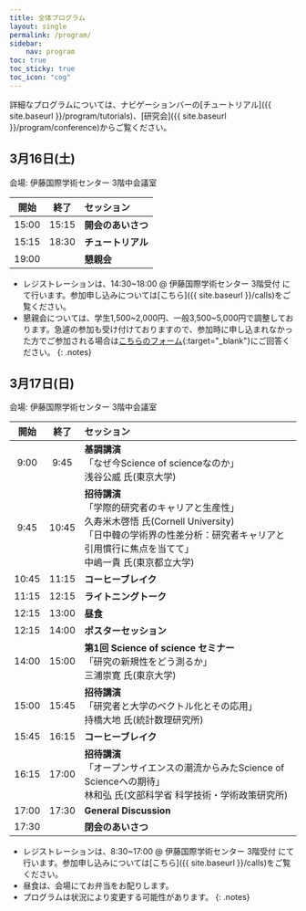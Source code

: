 ```yaml
---
title: 全体プログラム
layout: single
permalink: /program/
sidebar:
    nav: program
toc: true
toc_sticky: true
toc_icon: "cog"
---
```


<style>
.notes { font-size: .9em; }
</style>

<!-- Please refer to our [blog posts](/blog/) for more details. -->
詳細なプログラムについては、ナビゲーションバーの[チュートリアル]({{ site.baseurl }}/program/tutorials)、[研究会]({{ site.baseurl }}/program/conference)からご覧ください。


## 3月16日(土)

会場: 伊藤国際学術センター 3階中会議室

| 開始 |  終了  | セッション             |
|:-----:|:-----:|:--------------------|
| 15:00 | 15:15 | **開会のあいさつ** |
| 15:15 | 18:30 | **チュートリアル** |
| 19:00 |       | **懇親会** |

* レジストレーションは、14:30~18:00 @ 伊藤国際学術センター 3階受付 にて行います。参加申し込みについては[こちら]({{ site.baseurl }}/calls)をご覧ください。
* 懇親会については、学生1,500~2,000円、一般3,500~5,000円で調整しております。急遽の参加も受け付けておりますので、参加時に申し込まれなかった方でご参加される場合は[こちらのフォーム](https://forms.gle/oSgDvMWaSbhgZ4uH9){:target="_blank"}にご回答ください。
{: .notes}

## 3月17日(日)

会場: 伊藤国際学術センター 3階中会議室

| 開始 |  終了  | セッション             |
|:-----:|:-----:|:--------------------|
| 9:00  | 9:45 | **基調講演** <br> 「なぜ今Science of scienceなのか」<br> 浅谷公威 氏(東京大学)|
| 9:45  | 10:45 | **招待講演** <br> 「学際的研究者のキャリアと生産性」 <br> 久寿米木啓悟 氏(Cornell University) <br> 「日中韓の学術界の性差分析：研究者キャリアと引用慣行に焦点を当てて」 <br> 中嶋一貴 氏(東京都立大学)|
| 10:45  | 11:15 | **コーヒーブレイク** |
| 11:15  | 12:15 | **ライトニングトーク** |
| 12:15  | 13:00 | **昼食** |
| 12:15  | 14:00 | **ポスターセッション** |
| 14:00 | 15:00 | **第1回 Science of science セミナー** <br> 「研究の新規性をどう測るか」<br> 三浦崇寛 氏(東京大学)|
| 15:00 | 15:45 | **招待講演** <br> 「研究者と大学のベクトル化とその応用」 <br> 持橋大地 氏(統計数理研究所)|
| 15:45 | 16:15 | **コーヒーブレイク** |
| 16:15 | 17:00 | **招待講演** <br> 「オープンサイエンスの潮流からみたScience of Scienceへの期待」<br> 林和弘 氏(文部科学省 科学技術・学術政策研究所)|
| 17:00 | 17:30 | **General Discussion** |
| 17:30 |       | **閉会のあいさつ** |

* レジストレーションは、8:30~17:00 @ 伊藤国際学術センター 3階受付 にて行います。参加申し込みについては[こちら]({{ site.baseurl }}/calls)をご覧ください。
* 昼食は、会場にてお弁当をお配りします。
* プログラムは状況により変更する可能性があります。
{: .notes}